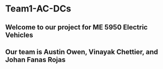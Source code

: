 # Team1-AC-DCs
## Welcome to our project for ME 5950 Electric Vehicles
## Our team is Austin Owen, Vinayak Chettier, and Johan Fanas Rojas
